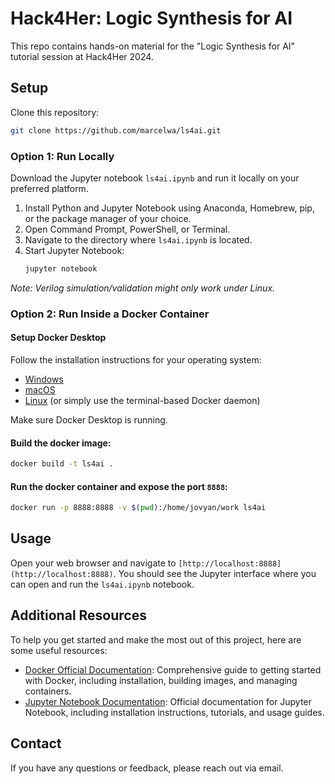 # Hack4Her: Logic Synthesis for AI

This repo contains hands-on material for the "Logic Synthesis for AI" tutorial session at Hack4Her 2024.

## Setup

Clone this repository:

```sh
git clone https://github.com/marcelwa/ls4ai.git
```

### Option 1: Run Locally

Download the Jupyter notebook `ls4ai.ipynb` and run it locally on your preferred platform.

1. Install Python and Jupyter Notebook using Anaconda, Homebrew, pip, or the package manager of your choice.
2. Open Command Prompt, PowerShell, or Terminal.
3. Navigate to the directory where `ls4ai.ipynb` is located.
4. Start Jupyter Notebook:
   ```sh
   jupyter notebook
   ```

*Note: Verilog simulation/validation might only work under Linux.*


### Option 2: Run Inside a Docker Container

#### Setup Docker Desktop

Follow the installation instructions for your operating system:
- [Windows](https://docs.docker.com/desktop/install/windows-install/)
- [macOS](https://docs.docker.com/desktop/install/mac-install/)
- [Linux](https://docs.docker.com/desktop/install/linux-install/) (or simply use the terminal-based Docker daemon)

Make sure Docker Desktop is running.

#### Build the docker image:
```sh
docker build -t ls4ai .

```

#### Run the docker container and expose the port `8888`:
```sh
docker run -p 8888:8888 -v $(pwd):/home/jovyan/work ls4ai
```

## Usage

Open your web browser and navigate to `[http://localhost:8888](http://localhost:8888)`. You should see the Jupyter interface where you can open and run the `ls4ai.ipynb` notebook.

## Additional Resources

To help you get started and make the most out of this project, here are some useful resources:

- [Docker Official Documentation](https://docs.docker.com/get-started/): Comprehensive guide to getting started with Docker, including installation, building images, and managing containers.
- [Jupyter Notebook Documentation](https://jupyter-notebook.readthedocs.io/en/stable/): Official documentation for Jupyter Notebook, including installation instructions, tutorials, and usage guides.


## Contact

If you have any questions or feedback, please reach out via email.
